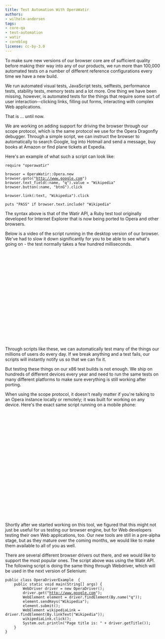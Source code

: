 ```yaml
---
title: Test Automation With OperaWatir
authors:
- wilhelm-andersen
tags:
- core-qa
- test-automation
- watir
- coreblog
license: cc-by-3.0
---
```


<p>To make sure new versions of our browser core are of sufficient quality before making their way into any of our products, we run more than 100,000 automated tests on a number of different reference configurations every time we have a new build.

<p>We run automated visual tests, JavaScript tests, selftests, performance tests, stability tests, memory tests and a lot more. One thing we have been missing, however, is automated tests for the things that require some sort of user interaction--clicking links, filling out forms, interacting with complex Web applications.

<p>That is ... until now.

<p>We are working on adding support for driving the browser through our scope protocol, which is the same protocol we use for the Opera Dragonfly debugger. Through a simple script, we can instruct the browser to automatically to search Google, log into Hotmail and send a message, buy books at Amazon or find plane tickets at Expedia.

<p>Here&#39;s an example of what such a script can look like:

<pre><code>require &quot;operawatir&quot;

browser = OperaWatir::Opera.new
browser.goto(&quot;<a href="http://www.google.com" target="_blank">http://www.google.com</a>&quot;)
browser.text_field(:name, &quot;q&quot;).value = &quot;Wikipedia&quot;
browser.button(:name, &quot;btnG&quot;).click

browser.link(:text, &quot;Wikipedia&quot;).click

puts &quot;PASS&quot; if browser.text.include? &quot;Wikipedia&quot;</code></pre>

<p>The syntax above is that of the Watir API, a Ruby test tool originally developed for Internet Explorer that is now being ported to Opera and other browsers.

<p>Below is a video of the script running in the desktop version of our browser. We&#39;ve had to slow it down significantly for you to be able to see what&#39;s going on - the test normally takes a few hundred milliseconds.

<object width="480" height="295"><param name="movie" value="http://www.youtube.com/v/6jbEpYjWisU&amp;hl=en&amp;fs=1" /><param name="allowFullScreen" value="true" /><param name="allowscriptaccess" value="never" /><embed src="http://www.youtube.com/v/6jbEpYjWisU&amp;hl=en&amp;fs=1" type="application/x-shockwave-flash" allowfullscreen="true" width="480" height="295" allowscriptaccess="never" /></object>

<p>Through scripts like these, we can automatically test many of the things our millions of users do every day. If we break anything and a test fails, our scripts will instantly notify us so that we can fix it.

<p>But testing these things on our x86 test builds is not enough. We ship on hundreds of different devices every year and need to run the same tests on many different platforms to make sure everything is still working after porting.

<p>When using the scope protocol, it doesn&#39;t really matter if you&#39;re talking to an Opera instance locally or remotely; it was built for working on any device. Here&#39;s the exact same script running on a mobile phone:

<object width="425" height="344"><param name="movie" value="http://www.youtube.com/v/taqqlReb7pA&amp;hl=en&amp;fs=1" /><param name="allowFullScreen" value="true" /><param name="allowscriptaccess" value="never" /><embed src="http://www.youtube.com/v/taqqlReb7pA&amp;hl=en&amp;fs=1" type="application/x-shockwave-flash" allowfullscreen="true" width="425" height="344" allowscriptaccess="never" /></object>

<p>Shortly after we started working on this tool, we figured that this might not just be useful for us testing our browser engine, but for Web developers testing their own Web applications, too. Our new tools are still in a pre-alpha stage, but as they mature over the coming months, we would like to make them available to all of you as well.

<p>There are several different browser drivers out there, and we would like to support the most popular ones. The script above was using the Watir API. The following script is doing the same thing through Webdriver, which will be used in the next version of Selenium:

<pre><code>public class OperaDriverExample  {
	public static void main(String[] args) {
		WebDriver driver = new OperaDriver();
		driver.get(&quot;<a href="http://www.google.com" target="_blank">http://www.google.com</a>&quot;);
		WebElement element = driver.findElement(By.name(&quot;q&quot;));
		element.sendKeys(&quot;Wikipedia&quot;);
		element.submit();
		WebElement wikipediaLink = driver.findElement(By.linkText(&quot;Wikipedia&quot;));
		wikipediaLink.click();
		System.out.println(&quot;Page title is: &quot; + driver.getTitle());
	}
}</code></pre>

</p></p></p></p></p></p></p></p></p></p></p></p>
